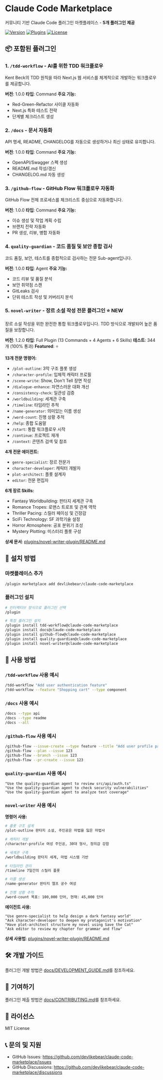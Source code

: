 # Claude Code Marketplace

커뮤니티 기반 Claude Code 플러그인 마켓플레이스 - **5개 플러그인 제공**

[![Version](https://img.shields.io/badge/version-1.2.0-blue)](https://github.com/devlikebear/claude-code-marketplace)
[![Plugins](https://img.shields.io/badge/plugins-5-brightgreen)](https://github.com/devlikebear/claude-code-marketplace)
[![License](https://img.shields.io/badge/license-MIT-orange)](LICENSE)

## 📦 포함된 플러그인

### 1. `/tdd-workflow` - AI를 위한 TDD 워크플로우
Kent Beck의 TDD 원칙을 따라 Next.js 웹 서비스를 체계적으로 개발하는 워크플로우를 제공합니다.

**버전**: 1.0.0
**타입**: Command
**주요 기능:**
- Red-Green-Refactor 사이클 자동화
- Next.js 특화 테스트 전략
- 단계별 체크리스트 생성

### 2. `/docs` - 문서 자동화
API 명세, README, CHANGELOG를 자동으로 생성하거나 최신 상태로 유지합니다.

**버전**: 1.0.0
**타입**: Command
**주요 기능:**
- OpenAPI/Swagger 스펙 생성
- README.md 작성/갱신
- CHANGELOG.md 자동 생성

### 3. `/github-flow` - GitHub Flow 워크플로우 자동화
GitHub Flow 전체 프로세스를 체크리스트 중심으로 자동화합니다.

**버전**: 1.0.0
**타입**: Command
**주요 기능:**
- 이슈 생성 및 작업 계획 수립
- 브랜치 전략 자동화
- PR 생성, 리뷰, 병합 자동화

### 4. `quality-guardian` - 코드 품질 및 보안 종합 검사
코드 품질, 보안, 테스트를 종합적으로 검사하는 전문 Sub-agent입니다.

**버전**: 1.0.0
**타입**: Agent
**주요 기능:**
- 코드 리뷰 및 품질 분석
- 보안 취약점 스캔
- GitLeaks 검사
- 단위 테스트 작성 및 커버리지 분석

### 5. `novel-writer` - 장르 소설 작성 전문 플러그인 ⭐ NEW

장르 소설 작성을 위한 완전한 통합 워크플로우입니다. TDD 방식으로 개발되어 높은 품질을 보장합니다.

**버전**: 1.2.0
**타입**: Full Plugin (13 Commands + 4 Agents + 6 Skills)
**테스트**: 344개 (100% 통과)
**Featured**: ⭐

**13개 전문 명령어:**

- `/plot-outline`: 3막 구조 플롯 생성
- `/character-profile`: 입체적 캐릭터 프로필
- `/scene-write`: Show, Don't Tell 장면 작성
- `/dialogue-enhance`: 자연스러운 대화 개선
- `/consistency-check`: 일관성 검증
- `/worldbuilding`: 세계관 구축
- `/timeline`: 타임라인 추적
- `/name-generator`: 의미있는 이름 생성
- `/word-count`: 진행 상황 추적
- `/help`: 종합 도움말
- `/start`: 통합 워크플로우 시작
- `/continue`: 프로젝트 재개
- `/context`: 콘텐츠 검색 및 참조

**4개 전문 에이전트:**

- `genre-specialist`: 장르 전문가
- `character-developer`: 캐릭터 개발자
- `plot-architect`: 플롯 설계자
- `editor`: 전문 편집자

**6개 장르 Skills:**

- Fantasy Worldbuilding: 판타지 세계관 구축
- Romance Tropes: 로맨스 트로프 및 관계 역학
- Thriller Pacing: 스릴러 페이싱 및 긴장감
- SciFi Technology: SF 과학기술 설정
- Horror Atmosphere: 공포 분위기 조성
- Mystery Plotting: 미스터리 플롯 구성

**상세 문서**: [plugins/novel-writer-plugin/README.md](plugins/novel-writer-plugin/README.md)

## 🚀 설치 방법

### 마켓플레이스 추가
```bash
/plugin marketplace add devlikebear/claude-code-marketplace
```

### 플러그인 설치

```bash
# 인터랙티브 방식으로 플러그인 선택
/plugin

# 특정 플러그인 설치
/plugin install tdd-workflow@claude-code-marketplace
/plugin install docs@claude-code-marketplace
/plugin install github-flow@claude-code-marketplace
/plugin install quality-guardian@claude-code-marketplace
/plugin install novel-writer@claude-code-marketplace
```

## 📖 사용 방법

### `/tdd-workflow` 사용 예시

```bash
/tdd-workflow "Add user authentication feature"
/tdd-workflow --feature "Shopping cart" --type component
```

### `/docs` 사용 예시

```bash
/docs --type api
/docs --type readme
/docs --all
```

### `/github-flow` 사용 예시

```bash
/github-flow --issue-create --type feature --title "Add user profile page"
/github-flow --plan --issue 123
/github-flow --branch --issue 123
/github-flow --pr-create --issue 123
```

### `quality-guardian` 사용 예시

```
"Use the quality-guardian agent to review src/api/auth.ts"
"Use the quality-guardian agent to check security vulnerabilities"
"Use the quality-guardian agent to analyze test coverage"
```

### `novel-writer` 사용 예시

**명령어 사용:**

```bash
# 플롯 구조 설계
/plot-outline 판타지 소설, 주인공은 마법을 잃은 마법사

# 캐릭터 개발
/character-profile 여성 주인공, 30대 형사, 정의감 강함

# 세계관 구축
/worldbuilding 판타지 세계, 마법 시스템 기반

# 타임라인 관리
/timeline 7일간의 스릴러 플롯

# 이름 생성
/name-generator 판타지 엘프 궁수 여성

# 진행 상황 추적
/word-count 목표: 100,000 단어, 현재: 45,000 단어
```

**에이전트 사용:**

```
"Use genre-specialist to help design a dark fantasy world"
"Ask character-developer to deepen my protagonist's motivation"
"Have plot-architect structure my novel using Save the Cat"
"Ask editor to review my chapter for grammar and flow"
```

**상세 사용법**: [plugins/novel-writer-plugin/README.md](plugins/novel-writer-plugin/README.md)

## 🛠️ 개발 가이드

플러그인 개발 방법은 [docs/DEVELOPMENT_GUIDE.md](docs/DEVELOPMENT_GUIDE.md)를 참조하세요.

## 🤝 기여하기

플러그인 제출 방법은 [docs/CONTRIBUTING.md](docs/CONTRIBUTING.md)를 참조하세요.

## 📄 라이선스

MIT License

## 📞 문의 및 지원

- GitHub Issues: https://github.com/devlikebear/claude-code-marketplace/issues
- GitHub Discussions: https://github.com/devlikebear/claude-code-marketplace/discussions
